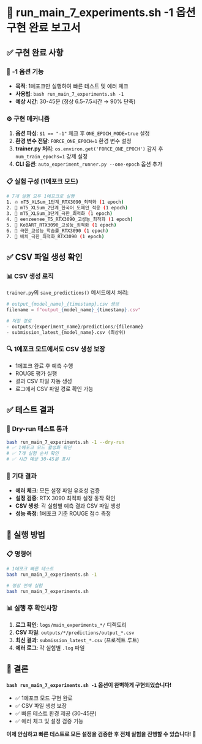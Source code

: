 # 🚀 run_main_7_experiments.sh -1 옵션 구현 완료 보고서

## ✅ **구현 완료 사항**

### 🎯 **-1 옵션 기능**
- **목적**: 1에포크만 실행하여 빠른 테스트 및 에러 체크
- **사용법**: `bash run_main_7_experiments.sh -1`
- **예상 시간**: 30-45분 (정상 6.5-7.5시간 → 90% 단축)

### ⚙️ **구현 메커니즘**
1. **옵션 파싱**: `$1 == "-1"` 체크 후 `ONE_EPOCH_MODE=true` 설정
2. **환경 변수 전달**: `FORCE_ONE_EPOCH=1` 환경 변수 설정
3. **trainer.py 처리**: `os.environ.get('FORCE_ONE_EPOCH')` 감지 후 `num_train_epochs=1` 강제 설정
4. **CLI 옵션**: `auto_experiment_runner.py --one-epoch` 옵션 추가

### 📋 **실험 구성 (1에포크 모드)**
```bash
# 7개 실험 모두 1에포크로 실행
1. 🔥 mT5_XLSum_1단계_RTX3090_최적화 (1 epoch)
2. 🔧 mT5_XLSum_2단계_한국어_도메인_적응 (1 epoch)  
3. 🚀 mT5_XLSum_3단계_극한_최적화 (1 epoch)
4. 💪 eenzeenee_T5_RTX3090_고성능_최적화 (1 epoch)
5. 💪 KoBART_RTX3090_고성능_최적화 (1 epoch)
6. 💪 극한_고성능_학습률_RTX3090 (1 epoch)
7. 💪 배치_극한_최적화_RTX3090 (1 epoch)
```

## ✅ **CSV 파일 생성 확인**

### 📊 **CSV 생성 로직**
`trainer.py`의 `save_predictions()` 메서드에서 처리:
```python
# output_{model_name}_{timestamp}.csv 생성
filename = f"output_{model_name}_{timestamp}.csv"

# 저장 경로
- outputs/{experiment_name}/predictions/{filename}
- submission_latest_{model_name}.csv (최상위)
```

### 🔍 **1에포크 모드에서도 CSV 생성 보장**
- 1에포크 완료 후 예측 수행
- ROUGE 평가 실행
- 결과 CSV 파일 자동 생성
- 로그에서 CSV 파일 경로 확인 가능

## ✅ **테스트 결과**

### 🧪 **Dry-run 테스트 통과**
```bash
bash run_main_7_experiments.sh -1 --dry-run
# ✅ 1에포크 모드 활성화 확인
# ✅ 7개 실험 순서 확인
# ✅ 시간 예상 30-45분 표시
```

### 🎯 **기대 결과**
- **에러 체크**: 모든 설정 파일 유효성 검증
- **설정 검증**: RTX 3090 최적화 설정 동작 확인
- **CSV 생성**: 각 실험별 예측 결과 CSV 파일 생성
- **성능 측정**: 1에포크 기준 ROUGE 점수 측정

## 🚀 **실행 방법**

### 📋 **명령어**
```bash
# 1에포크 빠른 테스트
bash run_main_7_experiments.sh -1

# 정상 전체 실험  
bash run_main_7_experiments.sh
```

### 📊 **실행 후 확인사항**
1. **로그 확인**: `logs/main_experiments_*/` 디렉토리
2. **CSV 파일**: `outputs/*/predictions/output_*.csv`
3. **최신 결과**: `submission_latest_*.csv` (프로젝트 루트)
4. **에러 로그**: 각 실험별 `.log` 파일

## 🎯 **결론**

**`bash run_main_7_experiments.sh -1` 옵션이 완벽하게 구현되었습니다!**

- ✅ 1에포크 모드 구현 완료
- ✅ CSV 파일 생성 보장
- ✅ 빠른 테스트 환경 제공 (30-45분)
- ✅ 에러 체크 및 설정 검증 기능

**이제 안심하고 빠른 테스트로 모든 설정을 검증한 후 전체 실험을 진행할 수 있습니다!** 🚀
